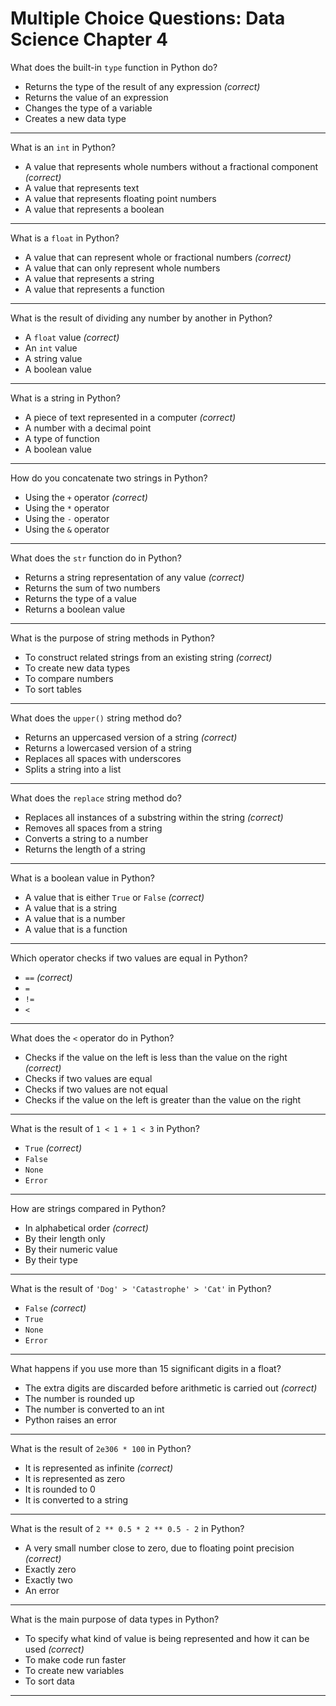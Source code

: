 # Multiple Choice Questions: Data Science Chapter 4

What does the built-in `type` function in Python do?

- Returns the type of the result of any expression *(correct)*
- Returns the value of an expression
- Changes the type of a variable
- Creates a new data type

---

What is an `int` in Python?

- A value that represents whole numbers without a fractional component *(correct)*
- A value that represents text
- A value that represents floating point numbers
- A value that represents a boolean

---

What is a `float` in Python?

- A value that can represent whole or fractional numbers *(correct)*
- A value that can only represent whole numbers
- A value that represents a string
- A value that represents a function

---

What is the result of dividing any number by another in Python?

- A `float` value *(correct)*
- An `int` value
- A string value
- A boolean value

---

What is a string in Python?

- A piece of text represented in a computer *(correct)*
- A number with a decimal point
- A type of function
- A boolean value

---

How do you concatenate two strings in Python?

- Using the `+` operator *(correct)*
- Using the `*` operator
- Using the `-` operator
- Using the `&` operator

---

What does the `str` function do in Python?

- Returns a string representation of any value *(correct)*
- Returns the sum of two numbers
- Returns the type of a value
- Returns a boolean value

---

What is the purpose of string methods in Python?

- To construct related strings from an existing string *(correct)*
- To create new data types
- To compare numbers
- To sort tables

---

What does the `upper()` string method do?

- Returns an uppercased version of a string *(correct)*
- Returns a lowercased version of a string
- Replaces all spaces with underscores
- Splits a string into a list

---

What does the `replace` string method do?

- Replaces all instances of a substring within the string *(correct)*
- Removes all spaces from a string
- Converts a string to a number
- Returns the length of a string

---

What is a boolean value in Python?

- A value that is either `True` or `False` *(correct)*
- A value that is a string
- A value that is a number
- A value that is a function

---

Which operator checks if two values are equal in Python?

- `==` *(correct)*
- `=`
- `!=`
- `<`

---

What does the `<` operator do in Python?

- Checks if the value on the left is less than the value on the right *(correct)*
- Checks if two values are equal
- Checks if two values are not equal
- Checks if the value on the left is greater than the value on the right

---

What is the result of `1 < 1 + 1 < 3` in Python?

- `True` *(correct)*
- `False`
- `None`
- `Error`

---

How are strings compared in Python?

- In alphabetical order *(correct)*
- By their length only
- By their numeric value
- By their type

---

What is the result of `'Dog' > 'Catastrophe' > 'Cat'` in Python?

- `False` *(correct)*
- `True`
- `None`
- `Error`

---

What happens if you use more than 15 significant digits in a float?

- The extra digits are discarded before arithmetic is carried out *(correct)*
- The number is rounded up
- The number is converted to an int
- Python raises an error

---

What is the result of `2e306 * 100` in Python?

- It is represented as infinite *(correct)*
- It is represented as zero
- It is rounded to 0
- It is converted to a string

---

What is the result of `2 ** 0.5 * 2 ** 0.5 - 2` in Python?

- A very small number close to zero, due to floating point precision *(correct)*
- Exactly zero
- Exactly two
- An error

---

What is the main purpose of data types in Python?

- To specify what kind of value is being represented and how it can be used *(correct)*
- To make code run faster
- To create new variables
- To sort data

---
